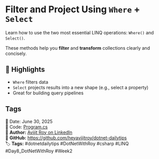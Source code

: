 ﻿# Filter and Project Using `Where` + `Select`

Learn how to use the two most essential LINQ operations: `Where()` and `Select()`.

These methods help you **filter** and **transform** collections clearly and concisely.

## 🧠 Highlights

- `Where` filters data
- `Select` projects results into a new shape (e.g., select a property)
- Great for building query pipelines

## Tags
📅 Date: June 30, 2025  
🔗 Code: [Program.cs](./Program.cs)  
🔗 **Author:** [Avijit Roy on LinkedIn](https://www.linkedin.com/in/HeyAvijitRoy/)  
🔗 **GitHub:** https://github.com/heyavijitroy/dotnet-dailytips  
🏷 **Tags:** #dotnetdailytips #DotNetWithRoy #csharp #LINQ #Day8_DotNetWithRoy #Week2
